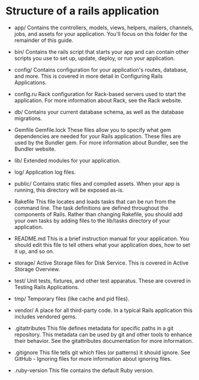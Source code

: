 # Structure of a rails application

- app/ Contains the controllers, models, views, helpers, mailers, channels, jobs, and assets for your application. You'll focus on this folder for the remainder of this guide.

- bin/ Contains the rails script that starts your app and can contain other scripts you use to set up, update, deploy, or run your application.

- config/ Contains configuration for your application's routes, database, and more. This is covered in more detail in Configuring Rails Applications.

- config.ru Rack configuration for Rack-based servers used to start the application. For more information about Rack, see the Rack website.

- db/ Contains your current database schema, as well as the database migrations.

- Gemfile Gemfile.lock These files allow you to specify what gem dependencies are needed for your Rails application. These files are used by the Bundler gem. For more information about Bundler, see the Bundler website.

- lib/ Extended modules for your application.

- log/ Application log files.

- public/ Contains static files and compiled assets. When your app is running, this directory will be exposed as-is.

- Rakefile This file locates and loads tasks that can be run from the command line. The task definitions are defined throughout the components of Rails. Rather than changing Rakefile, you should add your own tasks by adding files to the lib/tasks directory of your application.

- README.md This is a brief instruction manual for your application. You should edit this file to tell others what your application does, how to set it up, and so on.

- storage/ Active Storage files for Disk Service. This is covered in Active Storage Overview.

- test/ Unit tests, fixtures, and other test apparatus. These are covered in Testing Rails Applications.

- tmp/ Temporary files (like cache and pid files).
- vendor/ A place for all third-party code. In a typical Rails application this includes vendored gems.

- .gitattributes This file defines metadata for specific paths in a git repository. This metadata can be used by git and other tools to enhance their behavior. See the gitattributes documentation for more information.

- .gitignore This file tells git which files (or patterns) it should ignore. See GitHub - Ignoring files for more information about ignoring files.

- .ruby-version This file contains the default Ruby version.
